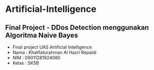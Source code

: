 # Artificial-Intelligence
## Final Project - DDos Detection menggunakan Algoritma Naive Bayes

- Final project UAS Artificial Intelligence
- Nama  : Khalifaturahman Al Hazri Repaldi
- NIM   : 09011281924080
- Kelas : SK5B
